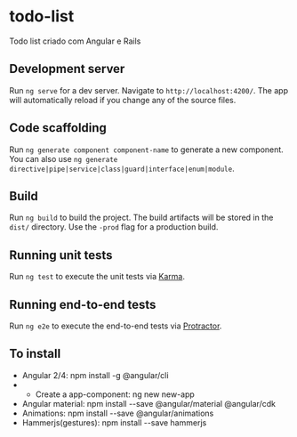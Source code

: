 # todo-list

Todo list criado com Angular e Rails

## Development server

Run `ng serve` for a dev server. Navigate to `http://localhost:4200/`. The app will automatically reload if you change any of the source files.

## Code scaffolding

Run `ng generate component component-name` to generate a new component. You can also use `ng generate directive|pipe|service|class|guard|interface|enum|module`.

## Build

Run `ng build` to build the project. The build artifacts will be stored in the `dist/` directory. Use the `-prod` flag for a production build.

## Running unit tests

Run `ng test` to execute the unit tests via [Karma](https://karma-runner.github.io).

## Running end-to-end tests

Run `ng e2e` to execute the end-to-end tests via [Protractor](http://www.protractortest.org/).

## To install
- Angular 2/4: npm install -g @angular/cli
- - Create a app-component: ng new new-app
- Angular material: npm install --save @angular/material @angular/cdk
- Animations: npm install --save @angular/animations
- Hammerjs(gestures): npm install --save hammerjs
